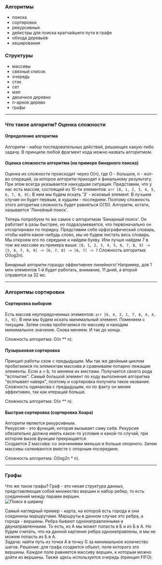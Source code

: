 ### Алгоритмы

* поиска
* сортировки
* рекурсивные
* дейкстры для поиска кратчайшего пути в графе
* обхода деревьев
* кеширования

### Структуры

* массивы
* связный список
* очередь
* стэк
* сет
* мэп
* двоичное деревно 
* n-арное дерево
* графы

***

### Что такое алгоритм? Оценка сложности 
#### Определение алгоритма

Алгоритм - набор последовательных действий, решающих какую-либо задачу. В принципе любой фрагмент кода можно назвать алгоритмом. 

#### Оценка сложности алгоритма (на примере бинарного поиска)

Оценка их сложности происходит через  O(n), где O - большое, n - кол-во операций, за которое алгоритм приходит к финальному результату. При этом всегда указывается наихудшая ситуация. 
Представим, что у нас есть массив, состоящий из 10-ти элементов: 
`arr [0, 1, 2, 3, 4, 5, 6, 7, 8, 9];`
В нем мы будем искать '3' - искомый элемент. В лучшем случае он будет первым, в худшем - последнем. Поэтому сложность этого алгоритма сложность будет равняться O(10). Алгоритм, кстати, называется 'Линейный поиск'.

Теперь попробуем то же самое с алгоритмом 'Бинарный поиск'. Он работает в разы быстрее, но подразумевается, что первоначально он отсортирован по порядку. 
Представим себе орфографический словарь, чтобы найти какое-нибудь слово, мы не будем листать весь словарь. Мы откроем его по середине и найдем букву. Или лучше найдем 7 в том же массиве из примера выше: 
`[0, 1, 2, 3, 4, 5, 6, 7, 8, 9] -> [5, 6, 7, 8, 9] -> [6, 7, 8] -> [6, 7] -> 7`
Cложность алгоритма: О(log2n).

Бинарный алгоритм гораздо эффективнее линейного! Например, для 1 млн элементов 1-й будет работать, внимание, 11 дней, а второй справится за 32 мс. 

***

### Алгоритмы сортировки 
#### Сортировка выбором

Есть массив неупорядоченных элементов:
`arr [6, 4, 3, 1, 7, 8, 4, 4, 3, 9];`
В нем мы будем искать минимальный элемент. Поменяем с текущим. Затем снова пробегаемся по массиву и находим минимальное значение. Снова меняем. И так до конца.

Cложность алгоритма: О(n ** n).

#### Пузырьковая сортировка

Принцип работы схож с предыдущим. Мы так же двойным циклом пробегаемся по элементам массива и сравниваем попарно лежащие элементы. Если a > b, то меняем их местами. Получается своего рода "всплытие". Самый большой элемент по ходу выполнения алгоритма "вслпывает наверх", поэтому и сортировка получила такое название. Сложность одинакова с предыдущим, но по факту он менее эффективен, так как итераций больше. 

Cложность алгоритма: О(n ** n).

#### Быстрая сортировка (сортировка Хоара)

Алгоритм является рекурсивным.  
Рекурсия - это функция, которая вызывает саму себя. Рекурсия обязательно должна иметь какое-то условие и какой-то случай, при котором вызов функции прекращается.  
Создается 2 массива: со значениями меньше и больше опорного. Затем массивы склеиваются вместе с опорным посередине. 

Сложность алгоритма: O(log2n * n).

***

### Графы

Что же такое графы? Граф - это некая структура данных, представляющая собой множество вершин и набор ребер, то есть соединений между парами вершин.  
![Поиск в ширину](https://i.stack.imgur.com/sImrp.png)  

Самый наглядный пример - карта, на которой есть города и они соединены маршрутами. Маршруты в данном случае это ребра, а города - вершины. Ребра бывают однонаправленными и двунаправленными. То есть, из А мы может попасть в Б и из Б в А. Но будем считать, что на данной картинке ребра однонаправлены, и мы не можем попасть из Б в А.  
Задача: найти путь из точки А в точку G за минимальное количество шагов. 
Решение: для графа создается объект, поля которого это вершины. Каждое поле равняется массиву вершин, к которым можно дойти из вершины. Также здесь используется очередь (принцип FIFO). 